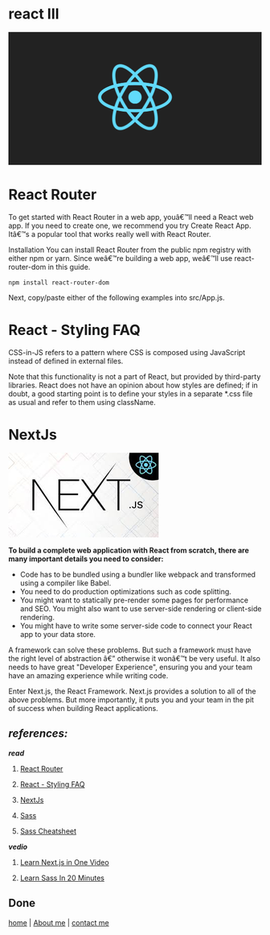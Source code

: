 # react III

![image](../img3/react1.png)

# React Router

To get started with React Router in a web app, youâ€™ll need a React web app. If you need to create one, we recommend you try Create React App. Itâ€™s a popular tool that works really well with React Router.

Installation
You can install React Router from the public npm registry with either npm or yarn. Since weâ€™re building a web app, weâ€™ll use react-router-dom in this guide.
```
npm install react-router-dom

```

Next, copy/paste either of the following examples into src/App.js.

# React - Styling FAQ

CSS-in-JS refers to a pattern where CSS is composed using JavaScript instead of defined in external files.

Note that this functionality is not a part of React, but provided by third-party libraries. React does not have an opinion about how styles are defined; if in doubt, a good starting point is to define your styles in a separate *.css file as usual and refer to them using className.

# NextJs

![image](../img3/nextjs.jpeg)

**To build a complete web application with React from scratch, there are many important details you need to consider:**

* Code has to be bundled using a bundler like webpack and transformed using a compiler like Babel.
* You need to do production optimizations such as code splitting.
* You might want to statically pre-render some pages for performance and SEO. You might also want to use server-side rendering or client-side rendering.
* You might have to write some server-side code to connect your React app to your data store.

A framework can solve these problems. But such a framework must have the right level of abstraction â€” otherwise it wonâ€™t be very useful. It also needs to have great "Developer Experience", ensuring you and your team have an amazing experience while writing code.

Enter Next.js, the React Framework. Next.js provides a solution to all of the above problems. But more importantly, it puts you and your team in the pit of success when building React applications.

## **_references:_**

**_read_**

1. [React Router](https://reacttraining.com/react-router/web/guides/quick-start)

1. [React - Styling FAQ](https://reactjs.org/docs/faq-styling.html)

1. [NextJs](https://nextjs.org/learn/basics/getting-started)

1. [Sass](https://sass-lang.com/guide)

1. [Sass Cheatsheet](https://devhints.io/sass)



**_vedio_**

1. [Learn Next.js in One Video](htthttps://www.youtube.com/watch?v=tt3PUvhOVzo)

1. [Learn Sass In 20 Minutes](https://www.youtube.com/watch?v=Zz6eOVaaelI&t=37s)

## Done

[home](../README.md) | [About me](../about-me.md) | [contact me](../contact-me.md)